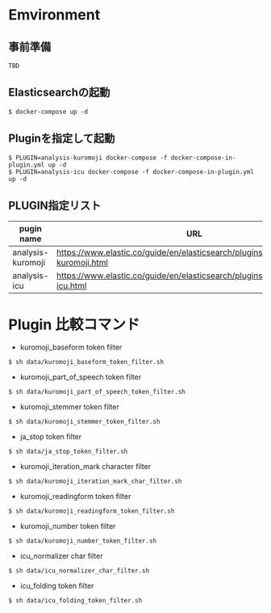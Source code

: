 # Emvironment

## 事前準備
```
TBD
```

## Elasticsearchの起動
```
$ docker-compose up -d
```

## Pluginを指定して起動
```
$ PLUGIN=analysis-kuromoji docker-compose -f docker-compose-in-plugin.yml up -d
$ PLUGIN=analysis-icu docker-compose -f docker-compose-in-plugin.yml up -d
```

## PLUGIN指定リスト
|pugin name|URL|
| --- | --- |
|analysis-kuromoji|https://www.elastic.co/guide/en/elasticsearch/plugins/current/analysis-kuromoji.html|
|analysis-icu|https://www.elastic.co/guide/en/elasticsearch/plugins/current/analysis-icu.html|

# Plugin 比較コマンド
- kuromoji_baseform token filter
```
$ sh data/kuromoji_baseform_token_filter.sh
```

- kuromoji_part_of_speech token filter
```
$ sh data/kuromoji_part_of_speech_token_filter.sh
```

- kuromoji_stemmer token filter
```
$ sh data/kuromoji_stemmer_token_filter.sh
```

- ja_stop token filter
```
$ sh data/ja_stop_token_filter.sh
```

- kuromoji_iteration_mark character filter
```
$ sh data/kuromoji_iteration_mark_char_filter.sh
```

- kuromoji_readingform token filter
```
$ sh data/kuromoji_readingform_token_filter.sh
```

- kuromoji_number token filter
```
$ sh data/kuromoji_number_token_filter.sh
```

- icu_normalizer char filter
```
$ sh data/icu_normalizer_char_filter.sh
```

- icu_folding token filter
```
$ sh data/icu_folding_token_filter.sh
```